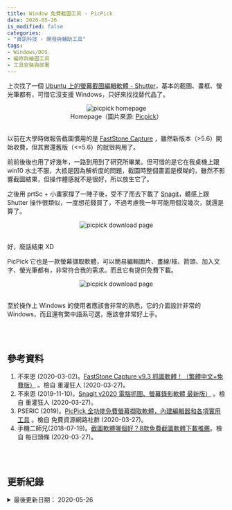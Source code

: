 ```yaml
---
title: Window 免費截圖工具 - PicPick
date: 2020-05-26
is_modified: false
categories:
- "資訊科技 › 開發與輔助工具"
tags:
- Windows/DOS
- 編修與繪圖工具
- 工具安裝與部署
--- 
```


上次找了一個 [Ubuntu 上的螢幕截圖編輯軟體 - Shutter](/Shutter-A-Screenshot-Editor-on-Ubuntu)，基本的截圖、畫框、螢光筆都有，可惜它沒支援 Windows，只好來找找替代品了。

<!--more-->

<center> <img src="https://i.imgur.com/7Vg8auj.png" alt="picpick homepage"></center>
<center class="imgtext">Homepage（圖片來源: <a href="https://picpick.app/zh-tw/" class="imgtext">Picpick</a>）</center>
 
<br>

以前在大學時做報告截圖慣用的是 [FastStone Capture](https://www.faststone.org/FSCaptureDetail.htm) ，雖然新版本（>5.6）開始收費，但其實還舊版（<=5.6）的就很夠用了。

前前後後也用了好幾年，一路到用到了研究所畢業。但可惜的是它在我桌機上跟 win10 水土不服，大抵是因為解析度的問題，截圖時整個畫面是模糊的，雖然不影響截圖結果，但操作體感就不是很好，所以放生它了。

之後用 prtSc + 小畫家撐了一陣子後，受不了而去下載了 [Snagit](https://www.techsmith.com/download/snagit/)，體感上跟 Shutter 操作很類似，一度想花錢買了，不過考慮我一年可能用個沒幾次，就還是算了。

<center> <img src="https://i.imgur.com/LP7aUck.png" alt="picpick download page"></center>

<br> 

好，廢話結束 XD

PicPick 它也是一款螢幕擷取軟體，可以簡易編輯圖片、畫線/框、箭頭、加入文字、螢光筆都有，非常符合我的需求。而且它有提供免費下載。

<center> <img src="https://i.imgur.com/ZGdG3co.png" alt="picpick download page"></center>
<br> 

至於操作上 Windows 的使用者應該會非常的熟悉，它的介面設計非常的 Windows，而且還有繁中語系可選，應該會非常好上手。

<br><br> 

## 參考資料 
1. 不來恩 (2020-03-02)。[FastStone Capture v9.3 抓圖軟體！（繁體中文+免費版）](https://briian.com/5713/) 。檢自 重灌狂人 (2020-03-27)。
2. 不來恩 (2019-11-10)。[SnagIt v2020 電腦抓圖、螢幕錄影軟體 最新版）](https://briian.com/119/) 。檢自 重灌狂人 (2020-03-27)。
3. PSERIC (2019)。[PicPick 全功能免費螢幕擷取軟體，內建編輯器和各項實用工具](https://free.com.tw/picpick/) 。檢自 免費資源網路社群 (2020-03-27)。
4. 手機二師兄(2018-07-19)。[截圖軟體哪個好？8款免費截圖軟體下載推薦](https://kknews.cc/zh-tw/digital/2l8488r.html)。檢自 每日頭條 (2020-03-27)。

<br><br> 

## 更新紀錄
<details class="update_stamp">
  <summary>最後更新日期： 2020-05-26</summary>
  <ul>
    <li>2020-05-26 發布</li>
    <li>2020-03-27 完稿</li>
  </ul>
</details>